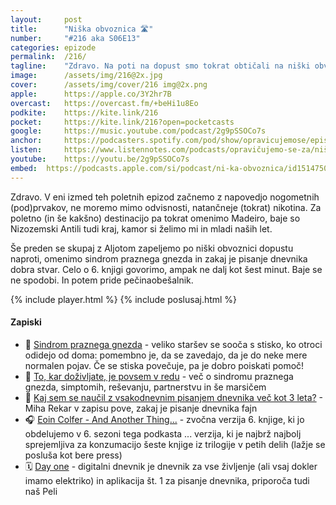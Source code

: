```yaml
---
layout: 	post
title:  	"Niška obvoznica 🛣️"
number: 	"#216 aka S06E13"
categories:	epizode
permalink:	/216/
tagline: 	"Zdravo. Na poti na dopust smo tokrat obtičali na niški obvoznici, a se kaj kmalu preselimo na Madeiro, oz Nizozemske Antile, ker tja hodijo hupi frudi(ke) naših let."
image:		/assets/img/216@2x.jpg
cover:		/assets/img/cover/216 img@2x.png
apple:		https://apple.co/3Y2hr7B
overcast:	https://overcast.fm/+beHi1u8Eo
podkite:	https://kite.link/216
pocket:		https://kite.link/216?open=pocketcasts
google:		https://music.youtube.com/podcast/2g9pSSOCo7s
anchor:		https://podcasters.spotify.com/pod/show/opravicujemose/episodes/Nika-obvoznica-e2m16r8
listen:		https://www.listennotes.com/podcasts/opravičujemo-se-za/niška-obvoznica-aIZjHrEG82_/embed/
youtube:	https://youtu.be/2g9pSSOCo7s
embed:	https://podcasts.apple.com/si/podcast/ni-ka-obvoznica/id1514750013?i=1000662242049
---
```


Zdravo. V eni izmed teh poletnih epizod začnemo z napovedjo nogometnih (pod)prvakov, ne moremo mimo odvisnosti, natančneje (tokrat) nikotina. Za poletno (in še kakšno) destinacijo pa tokrat omenimo Madeiro, baje so Nizozemski Antili tudi kraj, kamor si želimo mi in mladi naših let. 

Še preden se skupaj z Aljotom zapeljemo po niški obvoznici dopustu naproti, omenimo sindrom praznega gnezda in zakaj je pisanje dnevnika dobra stvar. Celo o 6. knjigi govorimo, ampak ne dalj kot šest minut. Baje se ne spodobi. In potem pride pečinaobešalnik. 

{% include player.html %}
{% include poslusaj.html %}

<!--break-->

#### Zapiski

- 🪹 [Sindrom praznega gnezda](https://sensa.metropolitan.si/osebna-rast/stiske-starsev-ko-otroci-odidejo-od-doma-sindrom-praznega-gnezda/) - veliko staršev se sooča s stisko, ko otroci odidejo od doma: pomembno je, da se zavedajo, da je do neke mere normalen pojav. Če se stiska povečuje, pa je dobro poiskati pomoč! 
- 👫 [To, kar doživljate, je povsem v redu](https://hedepy.si/o-dusevnem-zdravju/sindrom-praznega-gnezda) - več o sindromu praznega gnezda, simptomih, reševanju, partnerstvu in še marsičem 
- 📔 [Kaj sem se naučil z vsakodnevnim pisanjem dnevnika več kot 3 leta?](https://mr.si/) - Miha Rekar v zapisu pove, zakaj je pisanje dnevnika fajn 
- 🎧 [Eoin Colfer - And Another Thing...](https://www.audible.com/pd/And-Another-Thing-Audiobook/B002V0M3PC) - zvočna verzija 6. knjige, ki jo obdelujemo v 6. sezoni tega podkasta ... verzija, ki je najbrž najbolj sprejemljiva za konzumacijo šeste knjige iz trilogije v petih delih (lažje se posluša kot bere press) 
- 🗓️ [Day one](https://dayoneapp.com/) - digitalni dnevnik je dnevnik za vse življenje (ali vsaj dokler imamo elektriko) in aplikacija št. 1 za pisanje dnevnika, priporoča tudi naš Peli 